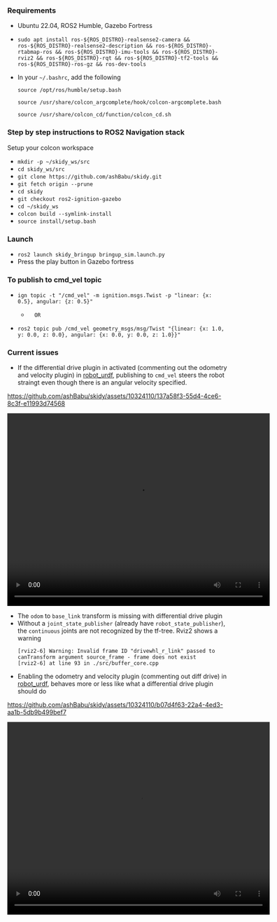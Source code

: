 
### Requirements
* Ubuntu 22.04, ROS2 Humble, Gazebo Fortress
* `sudo apt install ros-${ROS_DISTRO}-realsense2-camera &&
  ros-${ROS_DISTRO}-realsense2-description &&
  ros-${ROS_DISTRO}-rtabmap-ros &&
  ros-${ROS_DISTRO}-imu-tools &&
  ros-${ROS_DISTRO}-rviz2 &&
  ros-${ROS_DISTRO}-rqt &&
  ros-${ROS_DISTRO}-tf2-tools &&
  ros-${ROS_DISTRO}-ros-gz &&
  ros-dev-tools`

* In your `~/.bashrc`, add the following

  `source /opt/ros/humble/setup.bash`

   `source /usr/share/colcon_argcomplete/hook/colcon-argcomplete.bash`

   `source /usr/share/colcon_cd/function/colcon_cd.sh`

### Step by step instructions to ROS2 Navigation stack
Setup your colcon workspace

* `mkdir -p ~/skidy_ws/src`
* `cd skidy_ws/src`
* `git clone https://github.com/ashBabu/skidy.git`
* `git fetch origin --prune`
* `cd skidy`
* `git checkout ros2-ignition-gazebo`
* `cd ~/skidy_ws`
* `colcon build --symlink-install`
* `source install/setup.bash`

### Launch
* `ros2 launch skidy_bringup bringup_sim.launch.py` 
* Press the play button in Gazebo fortress

### To publish to cmd_vel topic
* `ign topic -t "/cmd_vel" -m ignition.msgs.Twist -p "linear: {x: 0.5}, angular: {z: 0.5}"`
  *       OR
* `ros2 topic pub /cmd_vel geometry_msgs/msg/Twist "{linear: {x: 1.0, y: 0.0, z: 0.0}, angular: {x: 0.0, y: 0.0, z: 1.0}}"`

### Current issues
* If the differential drive plugin in activated (commenting out the odometry and velocity plugin) in [robot_urdf](skidy_description/urdf/robot_test_diff_drive.urdf),
publishing to `cmd_vel` steers the robot straingt even though there is an angular velocity specified.


https://github.com/ashBabu/skidy/assets/10324110/137a58f3-55d4-4ce6-8c3f-e11993d74568


  <video width="600" height="440" controls>
    <source src="videos/diff_drive_plugin.mp4" type="video/mp4">
  </video>

* The `odom` to `base_link` transform is missing with differential drive plugin
* Without a `joint_state_publisher` (already have `robot_state_publisher`), the `continuous` joints are not 
recognized by the tf-tree. Rviz2 shows a warning 
  ```
  [rviz2-6] Warning: Invalid frame ID "drivewhl_r_link" passed to canTransform argument source_frame - frame does not exist
  [rviz2-6] at line 93 in ./src/buffer_core.cpp
   ```
* Enabling the odometry and velocity plugin (commenting out diff drive) in [robot_urdf](skidy_description/urdf/robot_test_diff_drive.urdf),
behaves more or less like what a differential drive plugin should do


https://github.com/ashBabu/skidy/assets/10324110/b07d4f63-22a4-4ed3-aa1b-5db9b499bef7


  <video width="600" height="440" controls>
    <source src="videos/odom_velocity_plugin.mp4" type="video/mp4">
  </video>
